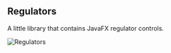 ## Regulators
A little library that contains JavaFX regulator controls.

![Regulators](https://dl.dropboxusercontent.com/u/84552/Pictures/Regulators.png)
